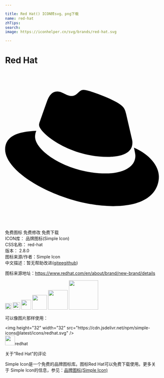```yaml
---

title: Red Hat() ICON转svg、png下载
name: red-hat
zhTips: 
search: 
image: https://iconhelper.cn/svg/brands/red-hat.svg

---
```


# Red Hat  <small style="font-size: 60%;font-weight: 100"></small>

<div id="svg" class="svg-wrap">
<svg role="img" viewBox="0 0 24 24" xmlns="http://www.w3.org/2000/svg"><title>Red Hat icon</title><path d="M16.009 13.386c1.577 0 3.86-.326 3.86-2.202a1.765 1.765 0 0 0-.04-.431l-.94-4.08c-.216-.898-.406-1.305-1.982-2.093-1.223-.625-3.888-1.658-4.676-1.658-.733 0-.947.946-1.822.946-.842 0-1.467-.706-2.255-.706-.757 0-1.25.515-1.63 1.576 0 0-1.06 2.99-1.197 3.424a.81.81 0 0 0-.028.245c0 1.162 4.577 4.974 10.71 4.974m4.101-1.435c.218 1.032.218 1.14.218 1.277 0 1.765-1.984 2.745-4.593 2.745-5.895.004-11.06-3.451-11.06-5.734a2.326 2.326 0 0 1 .19-.925C2.746 9.415 0 9.794 0 12.217c0 3.969 9.405 8.861 16.851 8.861 5.71 0 7.149-2.582 7.149-4.62 0-1.605-1.387-3.425-3.887-4.512"/></svg>
</div>
<detail full-name='red-hat'></detail>

<div class="detail-page">
<p>
<span><span class="badge-success badge">免费图标</span> <span class="badge-success badge">免费修改</span>  <span class="badge-success badge">免费下载</span> </span>
<br/>
<span>
ICON库：
<span class="badge-secondary badge">品牌图标(Simple Icon)</span> 
</span>
<br/>
<span>
CSS名称：
<span class="badge-secondary badge">red-hat</span> 
</span>

<br/>
<span>
版本：
<span class="badge-secondary badge">2.8.0</span> 
</span>
<br/>
<span>图标来源/作者：<span class="badge-light badge">Simple Icon</span></span> 
<br/>
<span class="zh-detail">中文描述：暂无<span class="help-link"><span>帮助改进</span>(<a href="https://gitee.com/liuwave/icon-helper/edit/master/json/brands/red-hat.json" target="_blank" rel="noopener noreferrer">gitee</a><a href="https://github.com/liuwave/icon-helper/edit/master/json/brands/red-hat.json" target="_blank" rel="noopener noreferrer">github</a></span>)</span><br/>
</p>
</div><div class="description description alert alert-light"><p>图标来源地址：<a href="https://www.redhat.com/en/about/brand/new-brand/details" target="_blank" rel="noopener noreferrer">https://www.redhat.com/en/about/brand/new-brand/details</a></p></div>
<div class="alert alert-dark">
<img height="21" width="21" src="https://cdn.jsdelivr.net/npm/simple-icons@latest/icons/redhat.svg" />
<img height="24" width="24" src="https://cdn.jsdelivr.net/npm/simple-icons@latest/icons/redhat.svg" />
<img height="32" width="32" src="https://cdn.jsdelivr.net/npm/simple-icons@latest/icons/redhat.svg" />
<img height="48" width="48" src="https://cdn.jsdelivr.net/npm/simple-icons@latest/icons/redhat.svg" />
<img height="64" width="64" src="https://cdn.jsdelivr.net/npm/simple-icons@latest/icons/redhat.svg" />
<img height="96" width="96" src="https://cdn.jsdelivr.net/npm/simple-icons@latest/icons/redhat.svg" />

</div>
<div>
  <p>可以像图片那样使用：    
  </p>
  <div class="alert alert-primary" style="font-size: 14px">
    &lt;img height="32" width="32" src="https://cdn.jsdelivr.net/npm/simple-icons@latest/icons/redhat.svg" /&gt;
    <copy-btn content='<img height="32" width="32" src="https://cdn.jsdelivr.net/npm/simple-icons@latest/icons/redhat.svg" />'></copy-btn>
  </div>
  <div class="alert alert-secondary">
    <img height="32" width="32" src="https://cdn.jsdelivr.net/npm/simple-icons@latest/icons/redhat.svg" />redhat
    <copy-btn content="redhat" btn-title="复制图标名称"></copy-btn>
  </div>
</div>

<Vssue title="关于“Red Hat”的评论" >关于“Red Hat”的评论</Vssue>


<div><p>Simple Icon是一个免费的品牌图标库。图标Red Hat可以免费下载使用。更多关于  Simple Icon的信息，参见：<a target="_blank" href="https://iconhelper.cn/brands.html">品牌图标(Simple Icon)</a>
</p></div>

